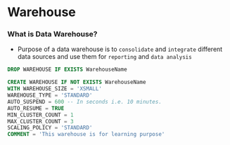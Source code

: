 # Warehouse

### What is Data Warehouse?

- Purpose of a data warehouse is to `consolidate` and `integrate` different data sources and use them for `reporting` and `data analysis`

```SQL
DROP WAREHOUSE IF EXISTS WarehouseName

CREATE WAREHOUSE IF NOT EXISTS WarehouseName
WITH WAREHOUSE_SIZE = 'XSMALL'
WAREHOUSE_TYPE = 'STANDARD'
AUTO_SUSPEND = 600 -- In seconds i.e. 10 minutes.
AUTO_RESUME = TRUE 
MIN_CLUSTER_COUNT = 1
MAX_CLUSTER_COUNT = 3
SCALING_POLICY = 'STANDARD'
COMMENT = 'This warehouse is for learning purpose'
```
